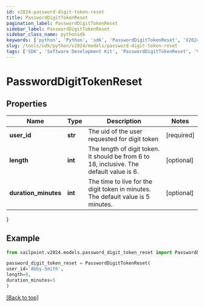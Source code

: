 ```yaml
---
id: v2024-password-digit-token-reset
title: PasswordDigitTokenReset
pagination_label: PasswordDigitTokenReset
sidebar_label: PasswordDigitTokenReset
sidebar_class_name: pythonsdk
keywords: ['python', 'Python', 'sdk', 'PasswordDigitTokenReset', 'V2024PasswordDigitTokenReset'] 
slug: /tools/sdk/python/v2024/models/password-digit-token-reset
tags: ['SDK', 'Software Development Kit', 'PasswordDigitTokenReset', 'V2024PasswordDigitTokenReset']
---
```


# PasswordDigitTokenReset


## Properties

Name | Type | Description | Notes
------------ | ------------- | ------------- | -------------
**user_id** | **str** | The uid of the user requested for digit token | [required]
**length** | **int** | The length of digit token. It should be from 6 to 18, inclusive. The default value is 6. | [optional] 
**duration_minutes** | **int** | The time to live for the digit token in minutes. The default value is 5 minutes. | [optional] 
}

## Example

```python
from sailpoint.v2024.models.password_digit_token_reset import PasswordDigitTokenReset

password_digit_token_reset = PasswordDigitTokenReset(
user_id='Abby.Smith',
length=8,
duration_minutes=5
)

```
[[Back to top]](#) 

